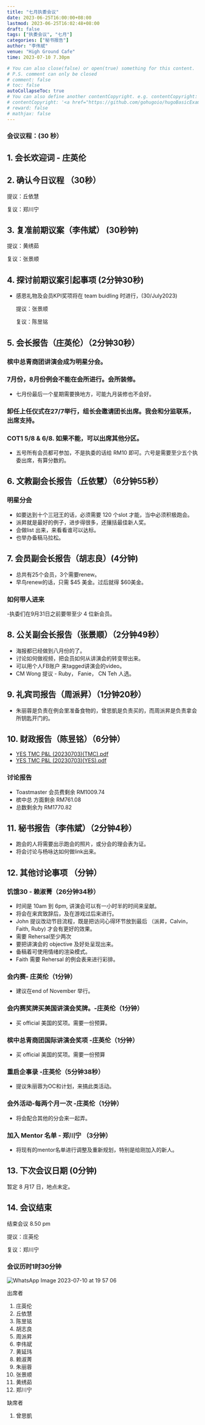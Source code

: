 ```yaml
---
title: "七月执委会议"
date: 2023-06-25T16:00:00+08:00
lastmod: 2023-06-25T16:02:48+08:00
draft: false 
tags: ["执委会议", "七月"]
categories: ["秘书报告"]
author: "李伟斌"
venue: "High Ground Cafe"
time: 2023-07-10 7.30pm

# You can also close(false) or open(true) something for this content.
# P.S. comment can only be closed
# comment: false
# toc: false
autoCollapseToc: true
# You can also define another contentCopyright. e.g. contentCopyright: "This is another copyright."
# contentCopyright: '<a href="https://github.com/gohugoio/hugoBasicExample" rel="noopener" target="_blank">See origin</a>'
# reward: false
# mathjax: false
---
```

<!-- [The Coffee Bean & Tea Leaf The Promenade](https://g.co/kgs/KNgstg) -->
### 会议议程：(30 秒）
## 1. 会长欢迎词 - 庄英伦 



## 2. 确认今日议程 （30秒）

  提议：丘依慧

  复议：郑川宁
 
  
## 3. 复准前期议案（李伟斌） (30秒钟)
  
  提议：黄绣茹

  复议：张景顺


## 4. 探讨前期议案引起事项 (2分钟30秒)

- 感恩礼物及会员KPI奖项将在 team buidling 时进行，(30/July2023)

  提议：张景顺

  复议：陈昱铭


## 5. 会长报告（庄英伦）（2分钟30秒）

### 槟中总青商团讲演会成为明星分会。

### 7月份，8月份例会不能在会所进行。会所装修。
- 七月份最后一个星期需要换地方，可能九月装修也不会好。
  
### 卸任上任仪式在27/7举行，组长会邀请团长出席。我会和分监联系，出席支持。

### COT1 5/8 & 6/8. 如果不能，可以出席其他分区。
- 五号所有会员都可参加，不是执委的话给 RM10 即可。六号是需要至少五个执委出席，有算分数的。


## 6. 文教副会长报告（丘依慧）（6分钟55秒）

### 明星分会
- 如要达到十个三冠王的话，必须需要 120 个slot 才能，当中必须积极跑会。
- 派昇就是最好的例子，进步得很多，还攘括最佳新人奖。
- 会做list 出来，来看看谁可以达标。
- 也举办备稿马拉松。


## 7. 会员副会长报告（胡志良）(4分钟)

- 总共有25个会员，3个需要renew。
- 早鸟renew的话，只需 $45 美金。过后就得 $60美金。

### 如何带人进来
-执委们在9月31日之前要带至少 4 位新会员。


## 8. 公关副会长报告（张景顺）（2分钟49秒）

- 海报都已经做到八月份的了。
- 讨论如何做视频，把会员如何从讲演会的转变带出来。
- 可以用个人FB账户 来tagged讲演会的video。
- CM Wong 提议 - Ruby， Fanie， CN Teh 人选。


## 9. 礼宾司报告（周派昇）（1分钟20秒）

- 朱丽蓉是负责在例会里准备食物的，曾思凱是负责买的，而周派昇是负责拿会所钥匙开门的。


## 10. 财政报告（陈昱铭）（6分钟）

- [YES TMC P&L (20230703)(TMC).pdf](https://github.com/ytyeoh/tmc/files/12004386/YES.TMC.P.L.20230703.TMC.pdf)
- [YES TMC P&L (20230703)(YES).pdf](https://github.com/ytyeoh/tmc/files/12004387/YES.TMC.P.L.20230703.YES.pdf)

### 讨论报告

- Toastmaster 会员费剩余 RM1009.74
- 槟中总 方面剩余 RM761.08
- 总数剩余为 RM1770.82


## 11. 秘书报告（李伟斌）（2分钟4秒）

- 跑会的人将需要出示跑会的照片，或分会的理会表为证。
- 将会讨论与杨咏达如何做link出来。


## 12. 其他讨论事项 （分钟）

### 饥饿30 - 赖淑菁（26分钟34秒）
- 时间是 10am 到 6pm, 讲演会可以有一小时半的时间来呈献。
- 将会在来宾致辞后，及在游戏过后来进行。
- John 提议改动节目流程，既是把访问心得环节放到最后 （派昇，Calvin， Faith, Ruby) 才会有更好的效果。
- 需要 Rehersal至少两次
- 要把讲演会的 objective 及好处呈现出来。
- 备稿着可使用情绪的渲染模式。
- Faith 需要 Rehersal 的例会表来进行彩排。

### 会内赛- 庄英伦（1分钟）
- 建议在end of November 举行。
  

### 会内赛奖牌买美国讲演会奖牌。-庄英伦（1分钟）
- 买 official 美国的奖项。需要一份预算。

### 槟中总青商团国际讲演会奖项 -庄英伦（1分钟）
- 买 official 美国的奖项。需要一份预算


### 重启企事录 -庄英伦（5分钟38秒）
- 提议朱丽蓉为OC和计划，来搞此类活动。


### 会外活动-每两个月一次 -庄英伦（1分钟）
- 将会配合其他的分会来一起弄。


### 加入 Mentor 名单 - 郑川宁 （3分钟）
- 将现有的mentor名单进行调整及重新规划，特别是给刚加入的新人。


## 13. 下次会议日期 (0分钟)
   暂定 8 月17 日，地点未定。



## 14. 会议结束
结束会议 8.50 pm

  提议：庄英伦

  复议：郑川宁

 
 
### 会议历时1时30分钟

![WhatsApp Image 2023-07-10 at 19 57 06](https://github.com/ytyeoh/tmc/assets/40177121/bf6699dc-1149-4a37-8c2d-f657f2c6a78a)



出席者
1. 庄英伦
2. 丘依慧
3. 陈昱铭
4. 胡志良
5. 周派昇
6. 李伟斌
7. 黄延玮
8. 赖淑菁
9. 朱丽蓉  
10. 张景顺
11. 黄绣茹
12. 郑川宁


缺席者
1. 曾思凱
